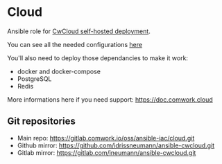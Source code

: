 # Cloud

Ansible role for [CwCloud self-hosted deployment](https://doc.cloud.comwork.io/docs/selfhosted).

You can see all the needed configurations [here](defaults/main.yml)

You'll also need to deploy those dependancies to make it work:
* docker and docker-compose
* PostgreSQL
* Redis

More informations here if you need support: https://doc.comwork.cloud

## Git repositories

* Main repo: https://gitlab.comwork.io/oss/ansible-iac/cloud.git
* Github mirror: https://github.com/idrissneumann/ansible-cwcloud.git
* Gitlab mirror: https://gitlab.com/ineumann/ansible-cwcloud.git
